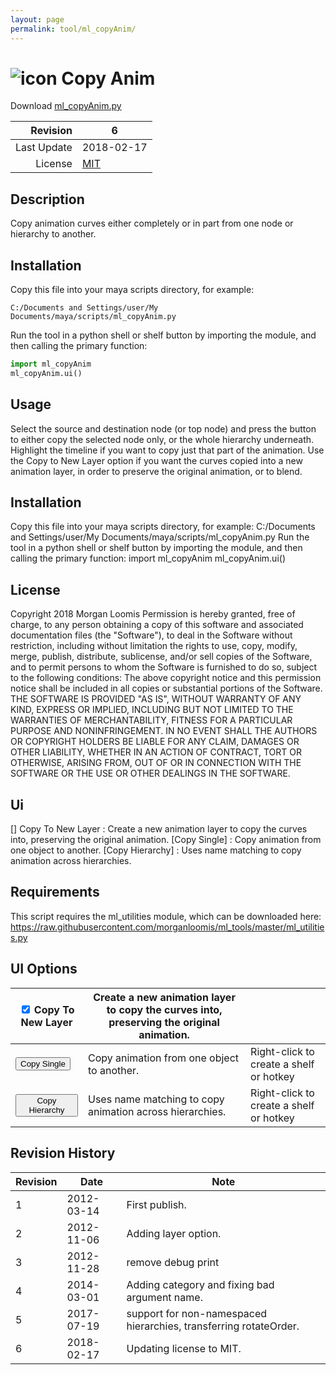 ```yaml
---
layout: page
permalink: tool/ml_copyAnim/
---
```


# ![icon](https://raw.githubusercontent.com/morganloomis/ml_tools/master/icons//ml_copyAnim.png) Copy Anim
Download [ml_copyAnim.py](https://raw.githubusercontent.com/morganloomis/ml_tools/master/ml_copyAnim.py)

| Revision | 6 |
|---:|---|
| Last Update | 2018-02-17 |
| License | [MIT](https://opensource.org/licenses/MIT) |

## Description

 Copy animation curves either completely or in part from one node or hierarchy to another. 

## Installation

Copy this file into your maya scripts directory, for example:

`C:/Documents and Settings/user/My Documents/maya/scripts/ml_copyAnim.py`

Run the tool in a python shell or shelf button by importing the module, 
and then calling the primary function:

```python
import ml_copyAnim
ml_copyAnim.ui()
```

## Usage

 Select the source and destination node (or top node) and press the button to either copy the selected node only, or the whole hierarchy underneath. Highlight the timeline if you want to copy just that part of the animation. Use the Copy to New Layer option if you want the curves copied into a new animation layer, in order to preserve the original animation, or to blend. 

## Installation

 Copy this file into your maya scripts directory, for example: C:/Documents and Settings/user/My Documents/maya/scripts/ml_copyAnim.py Run the tool in a python shell or shelf button by importing the module, and then calling the primary function: import ml_copyAnim ml_copyAnim.ui() 

## License

 Copyright 2018 Morgan Loomis Permission is hereby granted, free of charge, to any person obtaining a copy of this software and associated documentation files (the "Software"), to deal in the Software without restriction, including without limitation the rights to use, copy, modify, merge, publish, distribute, sublicense, and/or sell copies of the Software, and to permit persons to whom the Software is furnished to do so, subject to the following conditions: The above copyright notice and this permission notice shall be included in all copies or substantial portions of the Software. THE SOFTWARE IS PROVIDED "AS IS", WITHOUT WARRANTY OF ANY KIND, EXPRESS OR IMPLIED, INCLUDING BUT NOT LIMITED TO THE WARRANTIES OF MERCHANTABILITY, FITNESS FOR A PARTICULAR PURPOSE AND NONINFRINGEMENT. IN NO EVENT SHALL THE AUTHORS OR COPYRIGHT HOLDERS BE LIABLE FOR ANY CLAIM, DAMAGES OR OTHER LIABILITY, WHETHER IN AN ACTION OF CONTRACT, TORT OR OTHERWISE, ARISING FROM, OUT OF OR IN CONNECTION WITH THE SOFTWARE OR THE USE OR OTHER DEALINGS IN THE SOFTWARE. 

## Ui

 [] Copy To New Layer : Create a new animation layer to copy the curves into, preserving the original animation. [Copy Single] : Copy animation from one object to another. [Copy Hierarchy] : Uses name matching to copy animation across hierarchies. 

## Requirements

 This script requires the ml_utilities module, which can be downloaded here: https://raw.githubusercontent.com/morganloomis/ml_tools/master/ml_utilities.py 

## UI Options


|<input type="checkbox" checked="yes"> Copy To New Layer|Create a new animation layer to copy the curves into, preserving the original animation.||
|---|---|---|
|<button type="button">Copy Single</button>|Copy animation from one object to another.|Right-click to create a shelf or hotkey|
|<button type="button">Copy Hierarchy</button>|Uses name matching to copy animation across hierarchies.|Right-click to create a shelf or hotkey|

## Revision History

| Revision | Date | Note|
|---|---|---|
|1|2012-03-14|First publish.|
|2|2012-11-06|Adding layer option.|
|3|2012-11-28|remove debug print|
|4|2014-03-01|Adding category and fixing bad argument name.|
|5|2017-07-19|support for non-namespaced hierarchies, transferring rotateOrder.|
|6|2018-02-17|Updating license to MIT.|

